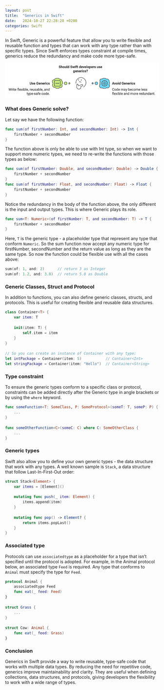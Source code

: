 ```yaml
---
layout: post
title:  "Generics in Swift"
date:   2024-10-27 22:28:28 +0200
categories: Swift
---
```

In Swift, Generic is a powerful feature that allow you to write flexible and reusable function and types that can work with any type rather than with specific types. Since Swift enforces types constraint at compile times, generics reduce the redundancy and make code more type-safe.

![Image1](/docs/assets/generics1.png)

### What does Generic solve?

Let say we have the following function:

```swift
func sum(of firstNumber: Int, and secondNumber: Int) -> Int {
	firstNumber + secondNumber
}
```

The function above is only be able to use with Int type, so when we want to support more numeric types, we need to re-write the functions with those types as below:

```swift
func sum(of firstNumber: Double, and secondNumber: Double) -> Double {
	firstNumber + secondNumber
}
func sum(of firstNumber: Float, and secondNumber: Float) -> Float {
	firstNumber + secondNumber
}
```

Notice the redundancy in the body of the function above, the only different is the input and output types. This is where Generic plays its role.

```swift
func sum<T: Numeric>(of firstNumber: T, and secondNumber: T) -> T {
	firstNumber + secondNumber
}
```

Here, `T` is the generic type - a placeholder type that represent any type that conform `Numeric`. So the sum function now accept any numeric type for firstNumber, secondNumber and the return value as long as they are the same type. So now the function could be flexible use with all the cases above:

```swift
sum(of: 1, and: 2)      // return 3 as Integer
sum(of: 1.2, and: 3.8)  // return 5.0 as Double
```

### Generic Classes, Struct and Protocol

In addition to functions, you can also define generic classes, structs, and protocols. This is useful for creating flexible and reusable data structures.

```swift
class Container<T> {
    var item: T
    
    init(item: T) {
        self.item = item
    }
}

// So you can create an instance of Container with any type:
let intPackage = Container(item: 5)           // Container<Int>
let stringPackage = Container(item: "Hello")  // Container<String>
```

### Type constraint

To ensure the generic types conform to a specific class or protocol, constraints can be added directly after the Generic type in angle brackets or by using the `where` keyword.

```swift
func someFunction<T: SomeClass, P: SomeProtocol>(someT: T, someP: P) {
	...
}

func someOtherFunction<C>(someC: C) where C: SomeOtherClass {
	...
}
```

### Generic types

Swift also allow you to define your own generic types - the data structure that work with any types. A well known sample is `Stack`, a data structure that follow Last-In-First-Out order:

```swift
struct Stack<Element> {
    var items = [Element]()
    
    mutating func push(_ item: Element) {
        items.append(item)
    }
    
    mutating func pop() -> Element? {
        return items.popLast()
    }
}
```

### Associated type

Protocols can use `associatedtype` as a placeholder for a type that isn’t specified until the protocol is adopted. For example, in the Animal protocol below, an associated type `Feed` is required. Any type that conforms to `Animal` must specify the type for `Feed`.

```swift
protocol Animal {
	associatedtype Feed
	func eat(_ feed: Feed)
}

struct Grass {
	...
}

struct Cow: Animal {
	func eat(_ feed: Grass)
}
```

### Conclusion

Generics in Swift provide a way to write reusable, type-safe code that works with multiple data types. By reducing the need for repetitive code, generics improve maintainability and clarity. They are useful when defining collections, data structures, and protocols, giving developers the flexibility to work with a wide range of types.